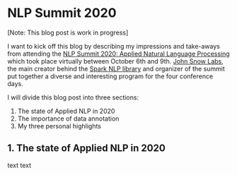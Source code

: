 # NLP Summit 2020

[Note: This blog post is work in progress]

I want to kick off this blog by describing my impressions and take-aways from attending the [NLP Summit 2020: Applied Natural Language Processing](https://www.nlpsummit.org/) which took place virtually between October 6th and 9th. [John Snow Labs](https://www.johnsnowlabs.com/), the main creator behind the [Spark NLP library](https://github.com/JohnSnowLabs/spark-nlp) and organizer of the summit put together a diverse and interesting program for the four conference days.

I will divide this blog post into three sections:
1. The state of Applied NLP in 2020
2. The importance of data annotation
3. My three personal highlights

## 1. The state of Applied NLP in 2020

text text 

